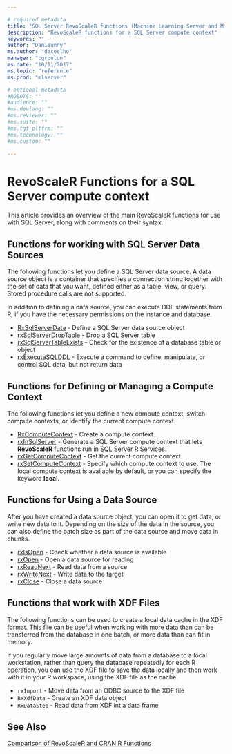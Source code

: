 ```yaml
---

# required metadata
title: "SQL Server RevoScaleR functions (Machine Learning Server and Microsoft R) "
description: "RevoScaleR functions for a SQL Server compute context"
keywords: ""
author: "DaniBunny"
ms.author: "dacoelho"
manager: "cgronlun"
ms.date: "10/11/2017"
ms.topic: "reference"
ms.prod: "mlserver"

# optional metadata
#ROBOTS: ""
#audience: ""
#ms.devlang: ""
#ms.reviewer: ""
#ms.suite: ""
#ms.tgt_pltfrm: ""
#ms.technology: ""
#ms.custom: ""

---
```


# RevoScaleR Functions for a SQL Server compute context

This article provides an overview of the main RevoScaleR functions for use with SQL Server, along with comments on their syntax.


## Functions for working with SQL Server Data Sources
The following functions let you define a SQL Server data source. A data source object is a container that specifies a connection string together with the set of data that you want, defined either as a table, view, or query. Stored procedure calls are not supported.  

In addition to defining a data source, you can execute DDL statements from R, if you have the necessary permissions on the instance and database.
+ [RxSqlServerData](rxsqlserverdata.md) - Define a SQL Server  data source object
+ [rxSqlServerDropTable](rxsqlserverdroptable.md) - Drop a SQL Server  table
+ [rxSqlServerTableExists](rxsqlserverdroptable.md) - Check for the existence of a database table or object
+ [rxExecuteSQLDDL](rxexecutesqlddl.md) - Execute a command to define, manipulate, or control SQL data, but not return data  

## Functions for Defining or Managing a Compute Context
The following functions let you define a new compute context, switch compute contexts, or identify the current compute context.
+ [RxComputeContext](rxcomputecontext.md) - Create a compute context.
+ [rxInSqlServer](rxinsqlserver.md) - Generate a SQL Server compute context that lets **RevoScaleR** functions run in SQL Server R Services.
+ [rxGetComputeContext](rxsetcomputecontext.md) - Get the current compute context.
+ [rxSetComputeContext](rxsetcomputecontext.md) - Specify which compute context to use. The local compute context is available by default, or you can specify the keyword **local**.

## Functions for Using a Data Source
After you have created a data source object, you can open it to get data, or write new data to it. Depending on the size of the data in the source, you can also define the batch size as part of the data source and move data in chunks.
+ [rxIsOpen](rxopen-methods.md) - Check whether a data source is available
+ [rxOpen](rxopen-methods.md) - Open a data source for reading
+ [rxReadNext](rxopen-methods.md) - Read data from a source
+ [rxWriteNext](rxopen-methods.md) - Write data to the target
+ [rxClose](rxopen-methods.md) - Close a data source


## Functions that work with XDF Files
The following functions can be used to create a local data cache in the XDF format. This file can be useful when working with more data than can be transferred from the database in one batch, or more data than can fit in memory.

If you regularly move large amounts of data from a database to a local workstation, rather than query the database repeatedly for each R operation, you can use the XDF file to save the data locally and then work with it in your R workspace, using the XDF file as the cache.

+ `rxImport` - Move data from an ODBC source to the XDF file
+ `RxXdfData` - Create an XDF data object
+ `RxDataStep` - Read data from XDF int a data frame

## See Also
[Comparison of RevoScaleR and CRAN R Functions](revoscaler-compared-to-base-r.md)

